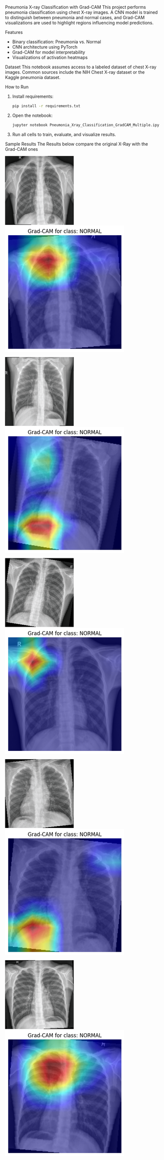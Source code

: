 Pneumonia X-ray Classification with Grad-CAM 
This project performs pneumonia classification using chest X-ray images. A CNN model is trained to distinguish between pneumonia and normal cases, and Grad-CAM visualizations are used to highlight regions influencing model predictions.

Features
- Binary classification: Pneumonia vs. Normal
- CNN architecture using PyTorch
- Grad-CAM for model interpretability
- Visualizations of activation heatmaps

Dataset
This notebook assumes access to a labeled dataset of chest X-ray images. Common sources include the NIH Chest X-ray dataset or the Kaggle pneumonia dataset.

How to Run
1. Install requirements:
    ```bash
    pip install -r requirements.txt
    ```
2. Open the notebook:
    ```bash
    jupyter notebook Pneumonia_Xray_Classification_GradCAM_Multiple.ipynb
    ```
3. Run all cells to train, evaluate, and visualize results.


Sample Results
The Results below compare the original X-Ray with the Grad-CAM ones


 ![](original_sample_1.png) 
 ![](heatmap_sample_1.png) 

 
 ![](original_sample_2.png) 
 ![](heatmap_sample_2.png) 

 
 ![](original_sample_3.png) 
 ![](heatmap_sample_3.png) 

 
 ![](original_sample_4.png)  
 ![](heatmap_sample_4.png) 

 
 ![](original_sample_5.png) 
 ![](heatmap_sample_5.png) 
